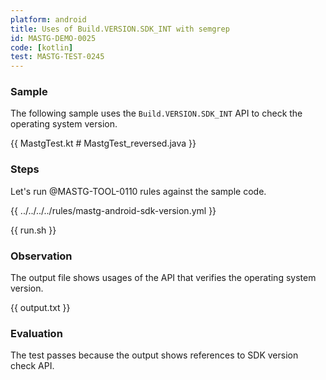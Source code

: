 ```yaml
---
platform: android
title: Uses of Build.VERSION.SDK_INT with semgrep
id: MASTG-DEMO-0025
code: [kotlin]
test: MASTG-TEST-0245
---
```


### Sample

The following sample uses the `Build.VERSION.SDK_INT` API to check the operating system version.

{{ MastgTest.kt # MastgTest_reversed.java }}

### Steps

Let's run @MASTG-TOOL-0110 rules against the sample code.

{{ ../../../../rules/mastg-android-sdk-version.yml }}

{{ run.sh }}

### Observation

The output file shows usages of the API that verifies the operating system version.

{{ output.txt }}

### Evaluation

The test passes because the output shows references to SDK version check API.
